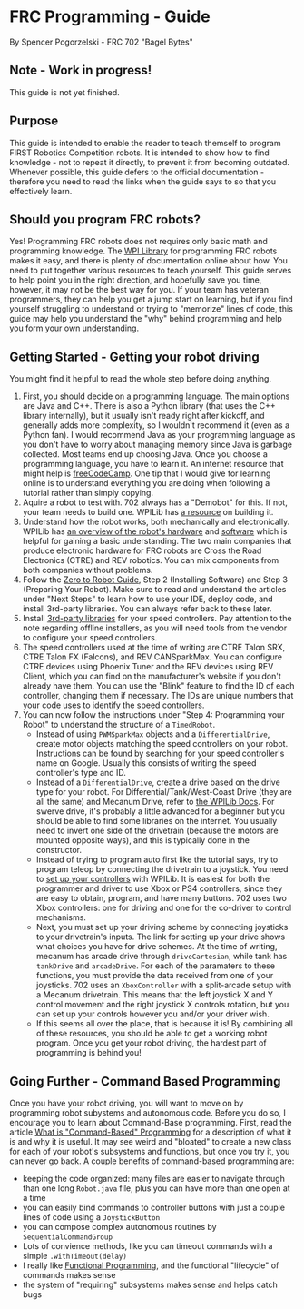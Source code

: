 # FRC Programming - Guide
By Spencer Pogorzelski - FRC 702 "Bagel Bytes"

## Note - Work in progress!

This guide is not yet finished. 

## Purpose

This guide is intended to enable the reader to teach themself to program FIRST Robotics Competition robots. It is intended to show how to find knowledge - not to repeat it directly, to prevent it from becoming outdated. Whenever possible, this guide defers to the official documentation - therefore you need to read the links when the guide says to so that you effectively learn. 

## Should you program FRC robots?
Yes! Programming FRC robots does not requires only basic math and programming knowledge. The [WPI Library](https://docs.wpilib.org/en/stable/index.html) for programming FRC robots makes it easy, and there is plenty of documentation online about how. You need to put together various resources to teach yourself. This guide serves to help point you in the right direction, and hopefully save you time, however, it may not be the best way for you. If your team has veteran programmers, they can help you get a jump start on learning, but if you find yourself struggling to understand or trying to "memorize" lines of code, this guide may help you understand the "why" behind programming and help you form your own understanding. 

## Getting Started - Getting your robot driving

You might find it helpful to read the whole step before doing anything. 

1. First, you should decide on a programming language. The main options are Java and C++. There is also a Python library (that uses the C++ library internally), but it usually isn't ready right after kickoff, and generally adds more complexity, so I wouldn't recommend it (even as a Python fan). I would recommend Java as your programming language as you don't have to worry about managing memory since Java is garbage collected. Most teams end up choosing Java. Once you choose a programming language, you have to learn it. An internet resource that might help is [freeCodeCamp](https://www.freecodecamp.org/). One tip that I would give for learning online is to understand everything you are doing when following a tutorial rather than simply copying. 
2. Aquire a robot to test with. 702 always has a "Demobot" for this. If not, your team needs to build one. WPILib has [a resource](https://docs.wpilib.org/en/stable/docs/zero-to-robot/step-1/how-to-wire-a-robot.html) on building it. 
3. Understand how the robot works, both mechanically and electronically. WPILib has [an overview of the robot's hardware](https://docs.wpilib.org/en/stable/docs/controls-overviews/control-system-hardware.html) and [software](https://docs.wpilib.org/en/stable/docs/controls-overviews/control-system-software.html) which is helpful for gaining a basic understanding. The two main companies that produce electronic hardware for FRC robots are Cross the Road Electronics (CTRE) and REV robotics. You can mix components from both companies without problems.
4. Follow the [Zero to Robot Guide](https://docs.wpilib.org/en/stable/docs/zero-to-robot/step-2/index.html), Step 2 (Installing Software) and Step 3 (Preparing Your Robot). Make sure to read and understand the articles under "Next Steps" to learn how to use your IDE, deploy code, and install 3rd-party libraries. You can always refer back to these later. 
5. Install [3rd-party libraries](https://docs.wpilib.org/en/stable/docs/software/vscode-overview/3rd-party-libraries.html) for your speed controllers. Pay attention to the note regarding offline installers, as you will need tools from the vendor to configure your speed controllers. 
6. The speed controllers used at the time of writing are CTRE Talon SRX, CTRE Talon FX (Falcons), and REV CANSparkMax. You can configure CTRE devices using Phoenix Tuner and the REV devices using REV Client, which you can find on the manufacturer's website if you don't already have them. You can use the "Blink" feature to find the ID of each controller, changing them if necessary. The IDs are unique numbers that your code uses to identify the speed controllers. 
7. You can now follow the instructions under "Step 4: Programming your Robot" to understand the structure of a `TimedRobot`.
    - Instead of using `PWMSparkMax` objects and a `DifferentialDrive`, create motor objects matching the speed controllers on your robot. Instructions can be found by searching for your speed controller's name on Google. Usually this consists of writing the speed controller's type and ID.
    - Instead of a `DifferentialDrive`, create a drive based on the drive type for your robot. For Differential/Tank/West-Coast Drive (they are all the same) and Mecanum Drive, refer to [the WPILib Docs](https://docs.wpilib.org/en/stable/docs/software/hardware-apis/motors/wpi-drive-classes.html). For swerve drive, it's probably a little advanced for a beginner but you should be able to find some libraries on the internet. You usually need to invert one side of the drivetrain (because the motors are mounted opposite ways), and this is typically done in the constructor. 
    - Instead of trying to program auto first like the tutorial says, try to program teleop by connecting the drivetrain to a joystick. You need to [set up your controllers](https://docs.wpilib.org/en/stable/docs/software/basic-programming/joystick.html) with WPILib. It is easiest for both the programmer and driver to use Xbox or PS4 controllers, since they are easy to obtain, program, and have many buttons. 702 uses two Xbox controllers: one for driving and one for the co-driver to control mechanisms. 
    - Next, you must set up your driving scheme by connecting joysticks to your drivetrain's inputs. The link for setting up your drive shows what choices you have for drive schemes. At the time of writing, mecanum has arcade drive through `driveCartesian`, while tank has `tankDrive` and `arcadeDrive`. For each of the paramaters to these functions, you must provide the data received from one of your joysticks. 702 uses an `XboxController` with a split-arcade setup with a Mecanum drivetrain. This means that the left joystick X and Y control movement and the right joystick X controls rotation, but you can set up your controls however you and/or your driver wish.
    - If this seems all over the place, that is because it is! By combining all of these resources, you should be able to get a working robot program. Once you get your robot driving, the hardest part of programming is behind you!

## Going Further - Command Based Programming

Once you have your robot driving, you will want to move on by programming robot subystems and autonomous code. Before you do so, I encourage you to learn about Command-Base programming. First, read the article [What is "Command-Based" Programming](https://docs.wpilib.org/en/stable/docs/software/commandbased/what-is-command-based.html) for a description of what it is and why it is useful. It may see weird and "bloated" to create a new class for each of your robot's subsystems and functions, but once you try it, you can never go back. 
A couple benefits of command-based programming are:
- keeping the code organized: many files are easier to navigate through than one long `Robot.java` file, plus you can have more than one open at a time
- you can easily bind commands to controller buttons with just a couple lines of code using a `JoystickButton`
- you can compose complex autonomous routines by `SequentialCommandGroup`
- Lots of convience methods, like you can timeout commands with a simple `.withTimeout(delay)`
- I really like [Functional Programming](https://en.wikipedia.org/wiki/Functional_programming), and the functional "lifecycle" of commands makes sense
- the system of "requiring" subsystems makes sense and helps catch bugs

